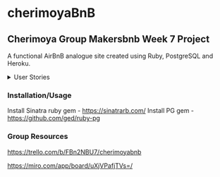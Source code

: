 # cherimoyaBnB
## Cherimoya Group Makersbnb Week 7 Project

A functional AirBnB analogue site created using Ruby, PostgreSQL and Heroku.

<details>
  <summary>User Stories</summary>
  
  ### User Stories
- As a user, I want to be able to have a home page
- As a user, I want to be able to make (one or more) reservations
- As a user, I want to be able to name my listing
- As a user, I want to be able to list a new space
- As a user, I want to be able to describe my listing
- As a user, I want to be able to set a price when I create a new listing
- As a user, I want to be able to set/post a range of dates for when a space is available
- As a user(owner), dates for which a space has already been booked should not be available for users to book that space
- As a user(owner), dates that have not been confirmed should still be available to book unless the user has confirmed attendance
- As a user, I want to be able to delete a listing
- As a user, I want to be able to hire a space for one or more dates
- As a user, I want to be able to sign out
- As a user, I want to be able to sign in
- As a user, I want to be able to deny a request to book a space
- As a user, I want to be able to establish communications with the owner of a space
- As a user(owner), I want to be able to collect payment through stripe
- As a user, I want to be able to save my details to the website
</details>

### Installation/Usage
Install Sinatra ruby gem - https://sinatrarb.com/
Install PG gem - https://github.com/ged/ruby-pg

### Group Resources

https://trello.com/b/FBn2NBU7/cherimoyabnb

https://miro.com/app/board/uXjVPafjTVs=/
